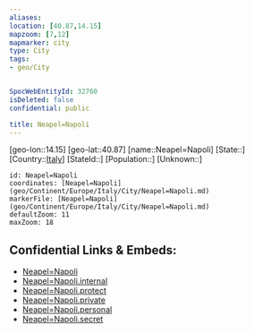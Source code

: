 ```yaml
---
aliases: 
location: [40.87,14.15]
mapzoom: [7,12] 
mapmarker: city 
type: City
tags:
- geo/City


SpocWebEntityId: 32760
isDeleted: false
confidential: public

title: Neapel=Napoli
---
```

[geo-lon::14.15]
[geo-lat::40.87]
[name::Neapel=Napoli]
[State::]
[Country::[Italy](geo/Continent/Europe/Italy.md)]
[StateId::]
[Population::]
[Unknown::]


```leaflet
id: Neapel=Napoli
coordinates: [Neapel=Napoli](geo/Continent/Europe/Italy/City/Neapel=Napoli.md)
markerFile: [Neapel=Napoli](geo/Continent/Europe/Italy/City/Neapel=Napoli.md)
defaultZoom: 11 
maxZoom: 18
```


## Confidential Links & Embeds: 
- [Neapel=Napoli](../../../../../../_public/geo/Continent/Europe/Italy/City/Neapel=Napoli.md) 
- [Neapel=Napoli.internal](../../../../../../_internal/geo/Continent/Europe/Italy/City/Neapel=Napoli.internal.md) 
- [Neapel=Napoli.protect](../../../../../../_protect/geo/Continent/Europe/Italy/City/Neapel=Napoli.protect.md) 
- [Neapel=Napoli.private](../../../../../../_private/geo/Continent/Europe/Italy/City/Neapel=Napoli.private.md) 
- [Neapel=Napoli.personal](../../../../../../_personal/geo/Continent/Europe/Italy/City/Neapel=Napoli.personal.md) 
- [Neapel=Napoli.secret](../../../../../../_secret/geo/Continent/Europe/Italy/City/Neapel=Napoli.secret.md) 
